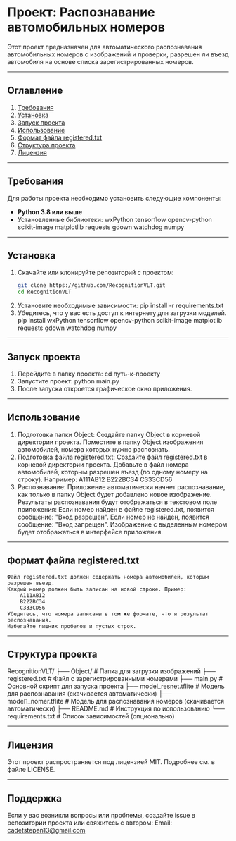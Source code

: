 # Проект: Распознавание автомобильных номеров

Этот проект предназначен для автоматического распознавания автомобильных номеров с изображений и проверки, разрешен ли въезд автомобиля на основе списка зарегистрированных номеров.

---

## Оглавление
1. [Требования](#требования)
2. [Установка](#установка)
3. [Запуск проекта](#запуск-проекта)
4. [Использование](#использование)
5. [Формат файла registered.txt](#формат-файла-registeredtxt)
6. [Структура проекта](#структура-проекта)
7. [Лицензия](#лицензия)

---

## Требования

Для работы проекта необходимо установить следующие компоненты:

- **Python 3.8 или выше**
- Установленные библиотеки:
    wxPython
    tensorflow
    opencv-python
    scikit-image
    matplotlib
    requests
    gdown
    watchdog
    numpy

---

## Установка

1. Скачайте или клонируйте репозиторий с проектом:
   ```bash
   git clone https://github.com/RecognitionVLT.git
   cd RecognitionVLT
2. Установите необходимые зависимости:
    pip install -r requirements.txt
3. Убедитесь, что у вас есть доступ к интернету для загрузки моделей.
    pip install wxPython tensorflow opencv-python scikit-image matplotlib requests gdown watchdog numpy

---

## Запуск проекта

1. Перейдите в папку проекта:
    cd путь-к-проекту
2. Запустите проект:
    python main.py
3. После запуска откроется графическое окно приложения.

---

## Использование 

1. Подготовка папки Object:
    Создайте папку Object в корневой директории проекта.
    Поместите в папку Object изображения автомобилей, номера которых нужно распознать.
2. Подготовка файла registered.txt:
    Создайте файл registered.txt в корневой директории проекта.
    Добавьте в файл номера автомобилей, которым разрешен въезд (по одному номеру на строку). Например:
        A111AB12
        B222BC34
        C333CD56
3. Распознавание:
    Приложение автоматически начнет распознавание, как только в папку Object будет добавлено новое изображение.
    Результаты распознавания будут отображаться в текстовом поле приложения:
    Если номер найден в файле registered.txt, появится сообщение: "Вход разрешен".
    Если номер не найден, появится сообщение: "Вход запрещен".
    Изображение с выделенным номером будет отображаться в интерфейсе приложения.

---

## Формат файла registered.txt

    Файл registered.txt должен содержать номера автомобилей, которым разрешен въезд.
    Каждый номер должен быть записан на новой строке. Пример:
        A111AB12
        B222BC34
        C333CD56
    Убедитесь, что номера записаны в том же формате, что и результат распознавания.
    Избегайте лишних пробелов и пустых строк.

---

## Структура проекта

RecognitionVLT/
├── Object/                  # Папка для загрузки изображений
├── registered.txt           # Файл с зарегистрированными номерами
├── main.py                  # Основной скрипт для запуска проекта
├── model_resnet.tflite      # Модель для распознавания (скачивается автоматически)
├── model1_nomer.tflite      # Модель для распознавания номеров (скачивается автоматически)
├── README.md                # Инструкция по использованию
└── requirements.txt         # Список зависимостей (опционально)

---

## Лицензия

Этот проект распространяется под лицензией MIT. Подробнее см. в файле LICENSE.

---

## Поддержка
Если у вас возникли вопросы или проблемы, создайте issue в репозитории проекта или свяжитесь с автором:
    Email: cadetstepan13@gmail.com
    <!-- GitHub: ваш-профиль -->
